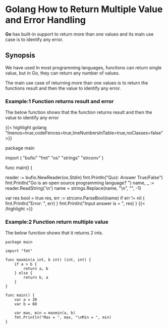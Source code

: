 # Golang How to Return Multiple Value and Error Handling


**Go** has built-in support to return more than one values and its main use case is to identify any error.

<!--more-->

## Synopsis

We have used In most programming languages, functions can return single value, but in Go, they can return any number of values.

The main use case of returning more than one values is to return the functions result and then the value to identify any error.


### Example:1 Function returns result and error

The below function shows that the function returns result and then the value to identify any error

{{< highlight golang "linenos=true,codeFences=true,lineNumbersInTable=true,noClasses=false" >}}

package main

import (
  "bufio"
  "fmt"
  "os"
  "strings"
  "strconv"
)

func main() {

  reader := bufio.NewReader(os.Stdin)
  fmt.Println("Quiz: Answer True/False")
  fmt.Println("Go is an open source programming language? ")
  name, _ := reader.ReadString('\n')
  name = strings.Replace(name, "\n", "", -1)

  var res bool = true
  res, err := strconv.ParseBool(name)
  if err != nil {
	       fmt.Println("Error: ", err)
	}
  fmt.Println("Input answer is = ", res)
}
{{< /highlight >}}

### Example:2 Function return multiple value

The below function shows that it returns 2 ints.

```golang
package main 

import "fmt"

func maxmin(a int, b int) (int, int) { 
	if a > b { 
		return a, b 
	} else { 
		return b, a 
	} 
} 

func main() { 
	var a = 30
	var b = 60

	var max, min = maxmin(a, b) 
	fmt.Println("Max = ", max, "\nMin = ", min) 
} 
```
